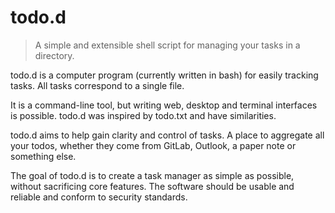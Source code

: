 # todo.d

> A simple and extensible shell script for managing your tasks in a directory.

todo.d is a computer program (currently written in bash) for easily tracking
tasks. All tasks correspond to a single file. 

It is a command-line tool, but writing web, desktop and terminal interfaces is
possible. todo.d was inspired by todo.txt and have similarities.

todo.d aims to help gain clarity and control of tasks. A place to aggregate all
your todos, whether they come from GitLab, Outlook, a paper note or something
else.

The goal of todo.d is to create a task manager as simple as possible, without
sacrificing core features. The software should be usable and reliable and
conform to security standards.
